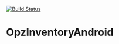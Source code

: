 [![Build Status](https://travis-ci.org/phobos-nik/OpzInventoryAndroid.svg?branch=master)](https://travis-ci.org/phobos-nik/OpzInventoryAndroid)

# OpzInventoryAndroid
